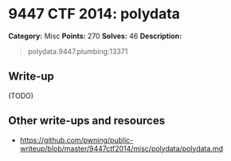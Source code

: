 # 9447 CTF 2014: polydata

**Category:** Misc
**Points:** 270
**Solves:** 46
**Description:**

> polydata.9447.plumbing:13371

## Write-up

(TODO)

## Other write-ups and resources

* <https://github.com/pwning/public-writeup/blob/master/9447ctf2014/misc/polydata/polydata.md>
